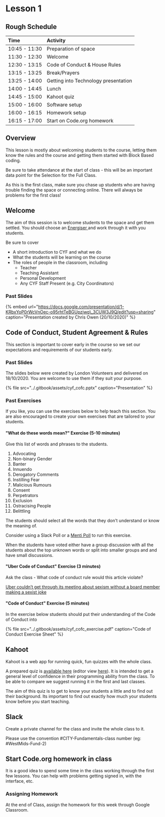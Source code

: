 # Lesson 1

## Rough Schedule

| Time | Activity |
| :--- | :--- |
| 10:45 - 11:30 | Preparation of space |
| 11:30 - 12:30 | Welcome |
| 12:30 - 13:15 | Code of Conduct & House Rules |
| 13:15 - 13:25 | Break/Prayers |
| 13:25 - 14:00 | Getting into Technology presentation |
| 14:00 - 14:45 | Lunch |
| 14:45 - 15:00 | Kahoot quiz |
| 15:00 - 16:00 | Software setup |
| 16:00 - 16:15 | Homework setup |
| 16:15 - 17:00 | Start on Code.org homework |

## Overview

This lesson is mostly about welcoming students to the course, letting them know the rules and the course and getting them started with Block Based coding.

Be sure to take attendance at the start of class - this will be an important data point for the Selection for the Full Class.

As this is the first class, make sure you chase up students who are having trouble finding the space or connecting online. There will always be problems for the first class!

## Welcome

The aim of this session is to welcome students to the space and get them settled. You should choose an [Energiser ](engergisers.md)and work through it with you students. 

Be sure to cover

* A short introduction to CYF and what we do
* What the students will be learning on the course
* The roles of people in the classroom, including
  * Teacher
  * Teaching Assistant
  * Personal Development
  * Any CYF Staff Present \(e.g. City Coordinators\)

### Past Slides

{% embed url="https://docs.google.com/presentation/d/1-KRbxYoP0rWcVnOec-o95rhtTeBGUpzjwq\_3CUW3J9Q/edit?usp=sharing" caption="Presentation created by Chris Owen \(20/10/2020\)" %}

## Code of Conduct, Student Agreement & Rules

This section is important to cover early in the course so we set our expectations and requirements of our students early.

### Past Slides

The slides below were created by London Volunteers and delivered on 18/10/2020. You are welcome to use them if they suit your purpose.

{% file src="../.gitbook/assets/cyf\_cofc.pptx" caption="Presentation" %}

### Past Exercises

If you like, you can use the exercises below to help teach this section. You are also encouraged to create your own exercises that are tailored to your students.

#### "What do these words mean?" Exercise \(5-10 minutes\)

Give this list of words and phrases to the students. 

1. Advocating
2. Non-binary Gender
3. Banter
4. Innuendo
5. Derogatory Comments
6. Instilling Fear
7. Malicious Rumours
8. Consent
9. Perpetrators
10. Exclusion
11. Ostracising People
12. Belittling

The students should select all the words that they don't understand or know the meaning of. 

Consider using a Slack Poll or a [Menti Poll](https://www.menti.com/) to run this exercise.

When the students have voted either have a group discussion with all the students about the top unknown words or split into smaller groups and and have small discussions. 

#### "Uber Code of Conduct" Exercise \(3 minutes\)

Ask the class - What code of conduct rule would this article violate?

[Uber couldn’t get through its meeting about sexism without a board member making a sexist joke](https://www.theverge.com/2017/6/13/15795610/uber-sexist-joke-board-member-david-bonderman-arianna-huffington)

#### "Code of Conduct" Exercise \(5 minutes\)

In the exercise below students should put their understanding of the Code of Conduct into 

{% file src="../.gitbook/assets/cyf\_cofc\_exercise.pdf" caption="Code of Conduct Exercise Sheet" %}

## Kahoot

Kahoot is a web app for running quick, fun quizzes with the whole class.

A prepared quiz is [available here](https://play.kahoot.it/v2/?quizId=62bd599b-af55-41c3-b335-c28c9060c023) \(editor view [here](https://create.kahoot.it/details/62bd599b-af55-41c3-b335-c28c9060c023)\). It is intended to get a general level of confidence in their programming ability from the class. To be able to compare we suggest running it in the first and last classes.

The aim of this quiz is to get to know your students a little and to find out their background. Its important to find out exactly how much your students know before you start teaching. 



## Slack

Create a private channel for the class and invite the whole class to it.

Please use the convention \#CITY-Fundamentals-class number \(eg: \#WestMids-Fund-2\)

## Start Code.org homework in class

It is a good idea to spend some time in the class working through the first few lessons. You can help with problems getting signed in, with the interface, etc.

### Assigning Homework

At the end of Class, assign the homework for this week through Google Classroom.

